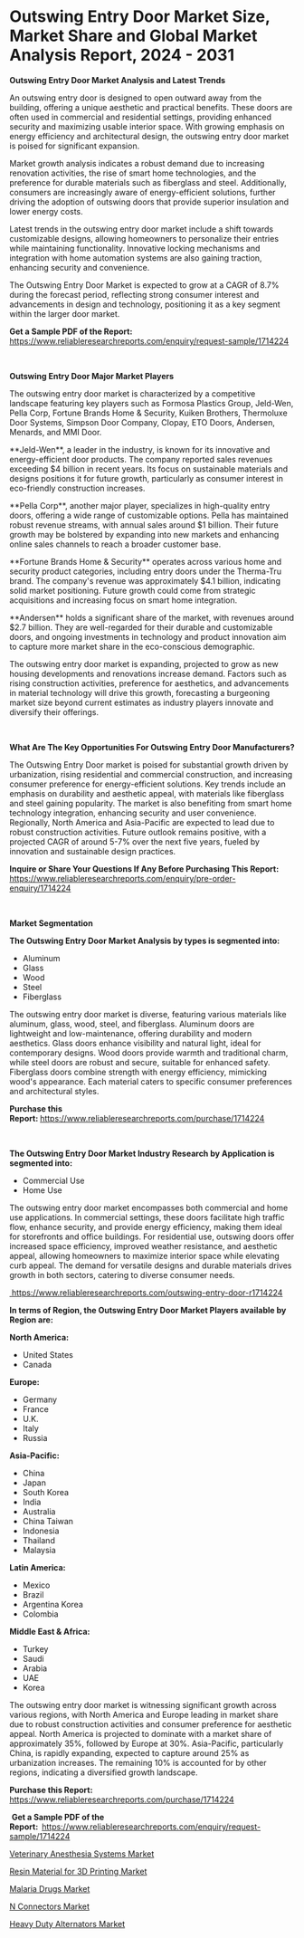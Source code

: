 <p><h1>Outswing Entry Door Market Size, Market Share and Global Market Analysis Report, 2024 - 2031</h1></p><p><strong>Outswing Entry Door Market Analysis and Latest Trends</strong></p>
<p><p>An outswing entry door is designed to open outward away from the building, offering a unique aesthetic and practical benefits. These doors are often used in commercial and residential settings, providing enhanced security and maximizing usable interior space. With growing emphasis on energy efficiency and architectural design, the outswing entry door market is poised for significant expansion.</p><p>Market growth analysis indicates a robust demand due to increasing renovation activities, the rise of smart home technologies, and the preference for durable materials such as fiberglass and steel. Additionally, consumers are increasingly aware of energy-efficient solutions, further driving the adoption of outswing doors that provide superior insulation and lower energy costs.</p><p>Latest trends in the outswing entry door market include a shift towards customizable designs, allowing homeowners to personalize their entries while maintaining functionality. Innovative locking mechanisms and integration with home automation systems are also gaining traction, enhancing security and convenience. </p><p>The Outswing Entry Door Market is expected to grow at a CAGR of 8.7% during the forecast period, reflecting strong consumer interest and advancements in design and technology, positioning it as a key segment within the larger door market.</p></p>
<p><strong>Get a Sample PDF of the Report:&nbsp;</strong> <a href="https://www.reliableresearchreports.com/enquiry/request-sample/1714224?utm_campaign=83&utm_medium=2&utm_source=Github&utm_content=ia&utm_term=22102024&utm_id=outswing-entry-door">https://www.reliableresearchreports.com/enquiry/request-sample/1714224</a></p>
<p>&nbsp;</p>
<p><strong>Outswing Entry Door Major Market Players</strong></p>
<p><p>The outswing entry door market is characterized by a competitive landscape featuring key players such as Formosa Plastics Group, Jeld-Wen, Pella Corp, Fortune Brands Home & Security, Kuiken Brothers, Thermoluxe Door Systems, Simpson Door Company, Clopay, ETO Doors, Andersen, Menards, and MMI Door.</p><p>**Jeld-Wen**, a leader in the industry, is known for its innovative and energy-efficient door products. The company reported sales revenues exceeding $4 billion in recent years. Its focus on sustainable materials and designs positions it for future growth, particularly as consumer interest in eco-friendly construction increases.</p><p>**Pella Corp**, another major player, specializes in high-quality entry doors, offering a wide range of customizable options. Pella has maintained robust revenue streams, with annual sales around $1 billion. Their future growth may be bolstered by expanding into new markets and enhancing online sales channels to reach a broader customer base.</p><p>**Fortune Brands Home & Security** operates across various home and security product categories, including entry doors under the Therma-Tru brand. The company's revenue was approximately $4.1 billion, indicating solid market positioning. Future growth could come from strategic acquisitions and increasing focus on smart home integration.</p><p>**Andersen** holds a significant share of the market, with revenues around $2.7 billion. They are well-regarded for their durable and customizable doors, and ongoing investments in technology and product innovation aim to capture more market share in the eco-conscious demographic.</p><p>The outswing entry door market is expanding, projected to grow as new housing developments and renovations increase demand. Factors such as rising construction activities, preference for aesthetics, and advancements in material technology will drive this growth, forecasting a burgeoning market size beyond current estimates as industry players innovate and diversify their offerings.</p></p>
<p>&nbsp;</p>
<p><strong>What Are The Key Opportunities For Outswing Entry Door Manufacturers?</strong></p>
<p><p>The Outswing Entry Door market is poised for substantial growth driven by urbanization, rising residential and commercial construction, and increasing consumer preference for energy-efficient solutions. Key trends include an emphasis on durability and aesthetic appeal, with materials like fiberglass and steel gaining popularity. The market is also benefiting from smart home technology integration, enhancing security and user convenience. Regionally, North America and Asia-Pacific are expected to lead due to robust construction activities. Future outlook remains positive, with a projected CAGR of around 5-7% over the next five years, fueled by innovation and sustainable design practices.</p></p>
<p><strong>Inquire or Share Your Questions If Any Before Purchasing This Report:</strong> <a href="https://www.reliableresearchreports.com/enquiry/pre-order-enquiry/1714224?utm_campaign=83&utm_medium=2&utm_source=Github&utm_content=ia&utm_term=22102024&utm_id=outswing-entry-door">https://www.reliableresearchreports.com/enquiry/pre-order-enquiry/1714224</a></p>
<p>&nbsp;</p>
<p><strong>Market Segmentation</strong></p>
<p><strong>The Outswing Entry Door Market Analysis by types is segmented into:</strong></p>
<p><ul><li>Aluminum</li><li>Glass</li><li>Wood</li><li>Steel</li><li>Fiberglass</li></ul></p>
<p><p>The outswing entry door market is diverse, featuring various materials like aluminum, glass, wood, steel, and fiberglass. Aluminum doors are lightweight and low-maintenance, offering durability and modern aesthetics. Glass doors enhance visibility and natural light, ideal for contemporary designs. Wood doors provide warmth and traditional charm, while steel doors are robust and secure, suitable for enhanced safety. Fiberglass doors combine strength with energy efficiency, mimicking wood's appearance. Each material caters to specific consumer preferences and architectural styles.</p></p>
<p><strong>Purchase this Report:&nbsp;</strong><a href="https://www.reliableresearchreports.com/purchase/1714224?utm_campaign=83&utm_medium=2&utm_source=Github&utm_content=ia&utm_term=22102024&utm_id=outswing-entry-door">https://www.reliableresearchreports.com/purchase/1714224</a></p>
<p>&nbsp;</p>
<p><strong>The Outswing Entry Door Market Industry Research by Application is segmented into:</strong></p>
<p><ul><li>Commercial Use</li><li>Home Use</li></ul></p>
<p><p>The outswing entry door market encompasses both commercial and home use applications. In commercial settings, these doors facilitate high traffic flow, enhance security, and provide energy efficiency, making them ideal for storefronts and office buildings. For residential use, outswing doors offer increased space efficiency, improved weather resistance, and aesthetic appeal, allowing homeowners to maximize interior space while elevating curb appeal. The demand for versatile designs and durable materials drives growth in both sectors, catering to diverse consumer needs.</p></p>
<p><a href="https://www.reliableresearchreports.com/outswing-entry-door-r1714224?utm_campaign=83&utm_medium=2&utm_source=Github&utm_content=ia&utm_term=22102024&utm_id=outswing-entry-door">&nbsp;https://www.reliableresearchreports.com/outswing-entry-door-r1714224</a></p>
<p><strong>In terms of Region, the Outswing Entry Door Market Players available by Region are:</strong></p>
<p>
    <p> <strong> North America: </strong>
        <ul>
            <li>United States</li>
            <li>Canada</li>
        </ul>
        </p> 
    <p> <strong> Europe: </strong>
        <ul>
            <li>Germany</li>
            <li>France</li>
            <li>U.K.</li>
            <li>Italy</li>
            <li>Russia</li>
        </ul>
        </p> 
    <p> <strong> Asia-Pacific: </strong>
        <ul>
            <li>China</li>
            <li>Japan</li>
            <li>South Korea</li>
            <li>India</li>
            <li>Australia</li>
            <li>China Taiwan</li>
            <li>Indonesia</li>
            <li>Thailand</li>
            <li>Malaysia</li>
        </ul>
        </p> 
    <p> <strong> Latin America: </strong>
        <ul>
            <li>Mexico</li>
            <li>Brazil</li>
            <li>Argentina Korea</li>
            <li>Colombia</li>
        </ul>
        </p> 
    <p> <strong> Middle East & Africa: </strong>
        <ul>
            <li>Turkey</li>
            <li>Saudi</li>
            <li>Arabia</li>
            <li>UAE</li>
            <li>Korea</li>
        </ul>
    </p>
    </p>
<p><p>The outswing entry door market is witnessing significant growth across various regions, with North America and Europe leading in market share due to robust construction activities and consumer preference for aesthetic appeal. North America is projected to dominate with a market share of approximately 35%, followed by Europe at 30%. Asia-Pacific, particularly China, is rapidly expanding, expected to capture around 25% as urbanization increases. The remaining 10% is accounted for by other regions, indicating a diversified growth landscape.</p></p>
<p><strong>Purchase this Report: </strong><a href="https://www.reliableresearchreports.com/purchase/1714224?utm_campaign=83&utm_medium=2&utm_source=Github&utm_content=ia&utm_term=22102024&utm_id=outswing-entry-door">https://www.reliableresearchreports.com/purchase/1714224</a></p>
<p>&nbsp;<strong>Get a Sample PDF of the Report:&nbsp;&nbsp;</strong><a href="https://www.reliableresearchreports.com/enquiry/request-sample/1714224?utm_campaign=83&utm_medium=2&utm_source=Github&utm_content=ia&utm_term=22102024&utm_id=outswing-entry-door">https://www.reliableresearchreports.com/enquiry/request-sample/1714224</a></p>
<p><strong></strong></p>
<p><p><a href="https://www.linkedin.com/pulse/in-depth-veterinary-anesthesia-systems-market-review-size-share-6ejbc?utm_campaign=83&utm_medium=2&utm_source=Github&utm_content=ia&utm_term=22102024&utm_id=outswing-entry-door">Veterinary Anesthesia Systems Market</a></p><p><a href="https://github.com/fosters9adames/Market-Research-Report-List-1/blob/main/resin-material-for-3d-printing-market.md?utm_campaign=83&utm_medium=2&utm_source=Github&utm_content=ia&utm_term=22102024&utm_id=outswing-entry-door">Resin Material for 3D Printing Market</a></p><p><a href="https://www.linkedin.com/pulse/analyzing-malaria-drugs-market-dynamics-growth-drivers-forecasted-heecc?utm_campaign=83&utm_medium=2&utm_source=Github&utm_content=ia&utm_term=22102024&utm_id=outswing-entry-door">Malaria Drugs Market</a></p><p><a href="https://issuu.com/reportprime-2/docs/n-connectors-market-size-2030.pptx_a998c7c064f006?utm_campaign=83&utm_medium=2&utm_source=Github&utm_content=ia&utm_term=22102024&utm_id=outswing-entry-door">N Connectors Market</a></p><p><a href="https://issuu.com/reportprime-2/docs/heavy-duty-alternators-market-size-2030.pptx?utm_campaign=83&utm_medium=2&utm_source=Github&utm_content=ia&utm_term=22102024&utm_id=outswing-entry-door">Heavy Duty Alternators Market</a></p></p>